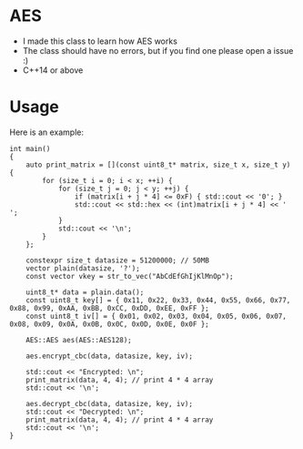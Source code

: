 # AES

* I made this class to learn how AES works
* The class should have no errors, but if you find one please open a issue :)
* C++14 or above

# Usage

Here is an example:

```
int main()
{
	auto print_matrix = [](const uint8_t* matrix, size_t x, size_t y) {
		for (size_t i = 0; i < x; ++i) {
			for (size_t j = 0; j < y; ++j) {
				if (matrix[i + j * 4] <= 0xF) { std::cout << '0'; }
				std::cout << std::hex << (int)matrix[i + j * 4] << ' ';
			}
			std::cout << '\n';
		}
	};

	constexpr size_t datasize = 51200000; // 50MB
	vector plain(datasize, '?');
	const vector vkey = str_to_vec("AbCdEfGhIjKlMnOp");

	uint8_t* data = plain.data();
	const uint8_t key[] = { 0x11, 0x22, 0x33, 0x44, 0x55, 0x66, 0x77, 0x88, 0x99, 0xAA, 0xBB, 0xCC, 0xDD, 0xEE, 0xFF };
	const uint8_t iv[] = { 0x01, 0x02, 0x03, 0x04, 0x05, 0x06, 0x07, 0x08, 0x09, 0x0A, 0x0B, 0x0C, 0x0D, 0x0E, 0x0F };

	AES::AES aes(AES::AES128);

	aes.encrypt_cbc(data, datasize, key, iv);

	std::cout << "Encrypted: \n";
	print_matrix(data, 4, 4); // print 4 * 4 array
	std::cout << '\n';

	aes.decrypt_cbc(data, datasize, key, iv);
	std::cout << "Decrypted: \n";
	print_matrix(data, 4, 4); // print 4 * 4 array
	std::cout << '\n';
}
```
